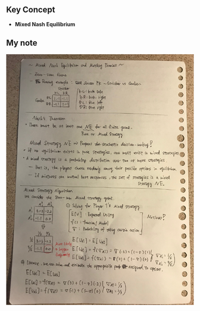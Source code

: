 ## Key Concept
- **Mixed Nash Equilibrium**

## My note
![image](https://github.com/Rowing0914/GameTheory_Python/blob/master/05_Mixed_Nash_Equilibrium/images/01.JPG)